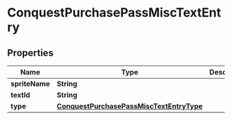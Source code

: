 

# ConquestPurchasePassMiscTextEntry


## Properties

| Name | Type | Description | Notes |
|------------ | ------------- | ------------- | -------------|
|**spriteName** | **String** |  |  [optional] |
|**textId** | **String** |  |  [optional] |
|**type** | [**ConquestPurchasePassMiscTextEntryType**](ConquestPurchasePassMiscTextEntryType.md) |  |  [optional] |



